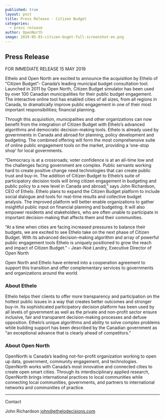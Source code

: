```yaml
---
published: true
layout: post
title: Press Release - Citizen Budget
categories:
  - press release
author: OpenNorth
image: 2019-05-03-citizen-buget-full-screenshot-en.png
---
```

## Press Release

FOR IMMEDIATE RELEASE
15 MAY 2019

Ethelo and Open North are excited to announce the acquisition by Ethelo of “Citizen Budget”- Canada’s leading municipal budget consultation tool. Launched in 2011 by Open North, Citizen Budget simulator has been used by over 100 Canadian municipalities for their public budget engagement. The interactive online tool has enabled cities of all sizes, from all regions in Canada, to dramatically improve public engagement in one of their most important responsibilities; financial planning.

Through this acquisition, municipalities and other organizations can now benefit from the integration of Citizen Budget with Ethelo’s advanced algorithms and democratic decision-making tools. Ethelo is already used by governments in Canada and abroad for planning, policy development and budgeting. The combined offering will form the most comprehensive suite of online public engagement tools on the market, providing a ‘one-stop shop’ for local governments.

“Democracy is at a crossroads; voter confidence is at an all-time low and the challenges facing government are complex. Public servants working hard to create positive change need technologies that can create public trust and buy-in. The addition of Citizen Budget to Ethelo’s suite of participatory decision tools will bring citizen engagement in budgeting and public policy to a new level in Canada and abroad,” says John Richardson, CEO of Ethelo.
Ethelo plans to expand the Citizen Budget platform to include social dialogue and tools for real-time results and collective budget analysis. The improved platform will better enable organizations to gather insightful public input on financial planning and budgeting. It will also empower residents and stakeholders, who are often unable to participate in important decision-making that affects them and their communities.

“At a time when cities are facing increased pressures to balance their budgets, we are excited to see Ethelo take on the next phase of Citizen Budget. With its advanced decision-making algorithm and array of powerful public engagement tools Ethelo is uniquely positioned to grow the reach and impact of Citizen Budget.” - Jean-Noé Landry, Executive Director of Open North

Open North and Ethelo have entered into a cooperation agreement to support this transition and offer complementary services to governments and organizations around the world.

### About Ethelo

Ethelo helps their clients to offer more transparency and participation on the hottest public issues in a way that creates better outcomes and stronger buy-in. Its sophisticated participatory decision platform has been used by all levels of government as well as the private and non-profit sector ensure inclusive, fair and transparent decision-making processes and defuse opposition. Ethelo’s unique algorithms and ability to solve complex problems while building support has been described by the Canadian government as "an exceptional advance that is clearly ahead of competitors."

### About Open North

OpenNorth is Canada’s leading not-for-profit organization working to open up data, government, community engagement, and technologies. OpenNorth works with Canada’s most innovative and connected cities to create open smart cities. Through its interdisciplinary applied research, OpenNorth brings international practices to local communities while connecting local communities, governments, and partners to international networks and communities of practice.

---

Contact

John Richardson
john@ethelodecisions.com
